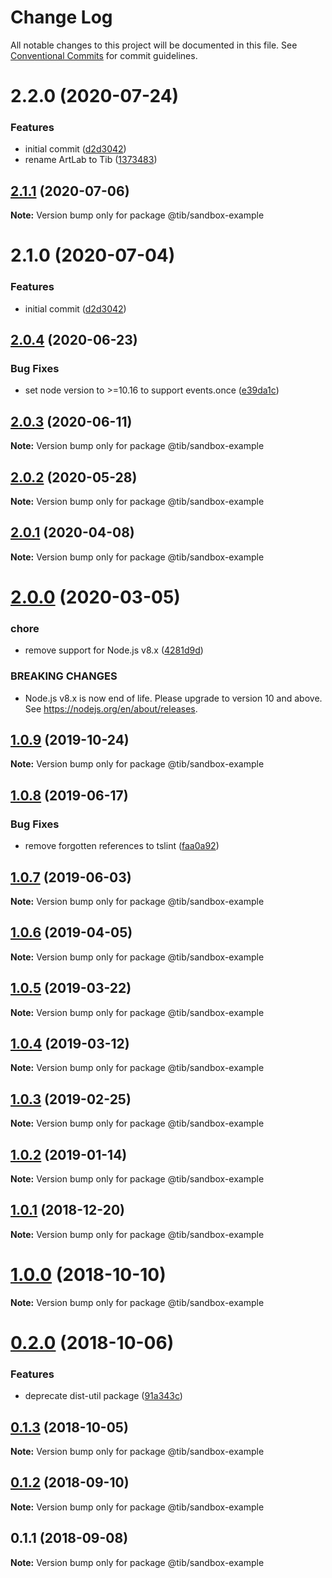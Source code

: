 # Change Log

All notable changes to this project will be documented in this file.
See [Conventional Commits](https://conventionalcommits.org) for commit guidelines.

# 2.2.0 (2020-07-24)


### Features

* initial commit ([d2d3042](https://github.com/tibjs/commons/commit/d2d3042c9282625e4f5e8006d391d1c4ac42fc7d))
* rename ArtLab to Tib ([1373483](https://github.com/tibjs/commons/commit/1373483d3294162f9aa827a5e158b8a529d32338))





## [2.1.1](https://github.com/tibjs/commons/compare/@tib/sandbox-example@2.1.0...@tib/sandbox-example@2.1.1) (2020-07-06)

**Note:** Version bump only for package @tib/sandbox-example





# 2.1.0 (2020-07-04)


### Features

* initial commit ([d2d3042](https://github.com/tibjs/commons/commit/d2d3042c9282625e4f5e8006d391d1c4ac42fc7d))





## [2.0.4](https://github.com/tibjs/commons/compare/@tib/sandbox-example@2.0.3...@tib/sandbox-example@2.0.4) (2020-06-23)


### Bug Fixes

* set node version to >=10.16 to support events.once ([e39da1c](https://github.com/tibjs/commons/commit/e39da1ca47728eafaf83c10ce35b09b03b6a4edc))





## [2.0.3](https://github.com/tibjs/commons/compare/@tib/sandbox-example@2.0.2...@tib/sandbox-example@2.0.3) (2020-06-11)

**Note:** Version bump only for package @tib/sandbox-example





## [2.0.2](https://github.com/tibjs/commons/compare/@tib/sandbox-example@2.0.1...@tib/sandbox-example@2.0.2) (2020-05-28)

**Note:** Version bump only for package @tib/sandbox-example





## [2.0.1](https://github.com/tibjs/commons/compare/@tib/sandbox-example@2.0.0...@tib/sandbox-example@2.0.1) (2020-04-08)

**Note:** Version bump only for package @tib/sandbox-example





# [2.0.0](https://github.com/tibjs/commons/compare/@tib/sandbox-example@1.0.9...@tib/sandbox-example@2.0.0) (2020-03-05)


### chore

* remove support for Node.js v8.x ([4281d9d](https://github.com/tibjs/commons/commit/4281d9df50f0715d32879e1442a90b643ec8f542))


### BREAKING CHANGES

* Node.js v8.x is now end of life. Please upgrade to version
10 and above. See https://nodejs.org/en/about/releases.





## [1.0.9](https://github.com/tibjs/commons/compare/@tib/sandbox-example@1.0.8...@tib/sandbox-example@1.0.9) (2019-10-24)

**Note:** Version bump only for package @tib/sandbox-example





## [1.0.8](https://github.com/tibjs/commons/compare/@tib/sandbox-example@1.0.7...@tib/sandbox-example@1.0.8) (2019-06-17)


### Bug Fixes

* remove forgotten references to tslint ([faa0a92](https://github.com/tibjs/commons/commit/faa0a92))





## [1.0.7](https://github.com/tibjs/commons/compare/@tib/sandbox-example@1.0.6...@tib/sandbox-example@1.0.7) (2019-06-03)

**Note:** Version bump only for package @tib/sandbox-example





## [1.0.6](https://github.com/tibjs/commons/compare/@tib/sandbox-example@1.0.5...@tib/sandbox-example@1.0.6) (2019-04-05)

**Note:** Version bump only for package @tib/sandbox-example





## [1.0.5](https://github.com/tibjs/commons/compare/@tib/sandbox-example@1.0.4...@tib/sandbox-example@1.0.5) (2019-03-22)

**Note:** Version bump only for package @tib/sandbox-example





## [1.0.4](https://github.com/tibjs/commons/compare/@tib/sandbox-example@1.0.3...@tib/sandbox-example@1.0.4) (2019-03-12)

**Note:** Version bump only for package @tib/sandbox-example





## [1.0.3](https://github.com/tibjs/commons/compare/@tib/sandbox-example@1.0.2...@tib/sandbox-example@1.0.3) (2019-02-25)

**Note:** Version bump only for package @tib/sandbox-example





## [1.0.2](https://github.com/tibjs/commons/compare/@tib/sandbox-example@1.0.1...@tib/sandbox-example@1.0.2) (2019-01-14)

**Note:** Version bump only for package @tib/sandbox-example





## [1.0.1](https://github.com/tibjs/commons/compare/@tib/sandbox-example@1.0.0...@tib/sandbox-example@1.0.1) (2018-12-20)

**Note:** Version bump only for package @tib/sandbox-example





# [1.0.0](https://github.com/tibjs/commons/compare/@tib/sandbox-example@0.2.0...@tib/sandbox-example@1.0.0) (2018-10-10)

**Note:** Version bump only for package @tib/sandbox-example





<a name="0.2.0"></a>
# [0.2.0](https://github.com/tibjs/commons/compare/@tib/sandbox-example@0.1.3...@tib/sandbox-example@0.2.0) (2018-10-06)


### Features

* deprecate dist-util package ([91a343c](https://github.com/tibjs/commons/commit/91a343c))





<a name="0.1.3"></a>
## [0.1.3](https://github.com/tibjs/commons/compare/@tib/sandbox-example@0.1.2...@tib/sandbox-example@0.1.3) (2018-10-05)

**Note:** Version bump only for package @tib/sandbox-example





<a name="0.1.2"></a>
## [0.1.2](https://github.com/tibjs/commons/compare/@tib/sandbox-example@0.1.1...@tib/sandbox-example@0.1.2) (2018-09-10)

**Note:** Version bump only for package @tib/sandbox-example





<a name="0.1.1"></a>
## 0.1.1 (2018-09-08)

**Note:** Version bump only for package @tib/sandbox-example
